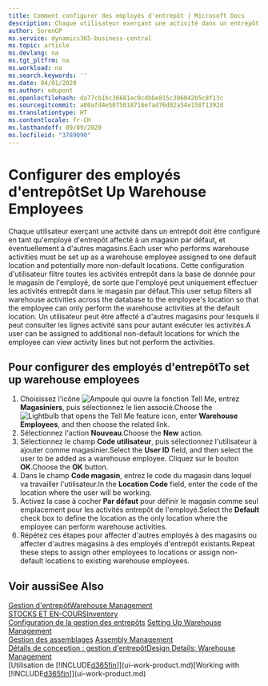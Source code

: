 ```yaml
---
title: Comment configurer des employés d'entrepôt | Microsoft Docs
description: Chaque utilisateur exerçant une activité dans un entrepôt doit être configuré en tant qu'employé d'entrepôt affecté à un magasin par défaut, et éventuellement à d'autres magasins.
author: SorenGP
ms.service: dynamics365-business-central
ms.topic: article
ms.devlang: na
ms.tgt_pltfrm: na
ms.workload: na
ms.search.keywords: ''
ms.date: 04/01/2020
ms.author: edupont
ms.openlocfilehash: da77cb1bc36681ec0cdbbe815c306042b5c8f13c
ms.sourcegitcommit: a80afd4e5075018716efad76d82a54e158f1392d
ms.translationtype: HT
ms.contentlocale: fr-CH
ms.lasthandoff: 09/09/2020
ms.locfileid: "3789090"
---
```

# <a name="set-up-warehouse-employees"></a><span data-ttu-id="be334-103">Configurer des employés d'entrepôt</span><span class="sxs-lookup"><span data-stu-id="be334-103">Set Up Warehouse Employees</span></span>
<span data-ttu-id="be334-104">Chaque utilisateur exerçant une activité dans un entrepôt doit être configuré en tant qu'employé d'entrepôt affecté à un magasin par défaut, et éventuellement à d'autres magasins.</span><span class="sxs-lookup"><span data-stu-id="be334-104">Each user who performs warehouse activities must be set up as a warehouse employee assigned to one default location and potentially more non-default locations.</span></span> <span data-ttu-id="be334-105">Cette configuration d'utilisateur filtre toutes les activités entrepôt dans la base de donnée pour le magasin de l'employé, de sorte que l'employé peut uniquement effectuer les activités entrepôt dans le magasin par défaut.</span><span class="sxs-lookup"><span data-stu-id="be334-105">This user setup filters all warehouse activities across the database to the employee's location so that the employee can only perform the warehouse activities at the default location.</span></span> <span data-ttu-id="be334-106">Un utilisateur peut être affecté à d'autres magasins pour lesquels il peut consulter les lignes activité sans pour autant exécuter les activités.</span><span class="sxs-lookup"><span data-stu-id="be334-106">A user can be assigned to additional non-default locations for which the employee can view activity lines but not perform the activities.</span></span>

## <a name="to-set-up-warehouse-employees"></a><span data-ttu-id="be334-107">Pour configurer des employés d'entrepôt</span><span class="sxs-lookup"><span data-stu-id="be334-107">To set up warehouse employees</span></span>  
1.  <span data-ttu-id="be334-108">Choisissez l'icône ![Ampoule qui ouvre la fonction Tell Me](media/ui-search/search_small.png "Dites-moi ce que vous voulez faire"), entrez **Magasiniers**, puis sélectionnez le lien associé.</span><span class="sxs-lookup"><span data-stu-id="be334-108">Choose the ![Lightbulb that opens the Tell Me feature](media/ui-search/search_small.png "Tell me what you want to do") icon, enter **Warehouse Employees**, and then choose the related link.</span></span>  
2. <span data-ttu-id="be334-109">Sélectionnez l'action **Nouveau**.</span><span class="sxs-lookup"><span data-stu-id="be334-109">Choose the **New** action.</span></span>  
3. <span data-ttu-id="be334-110">Sélectionnez le champ **Code utilisateur**, puis sélectionnez l'utilisateur à ajouter comme magasinier.</span><span class="sxs-lookup"><span data-stu-id="be334-110">Select the **User ID** field, and then select the user to be added as a warehouse employee.</span></span> <span data-ttu-id="be334-111">Cliquez sur le bouton **OK**.</span><span class="sxs-lookup"><span data-stu-id="be334-111">Choose the **OK** button.</span></span>  
6.  <span data-ttu-id="be334-112">Dans le champ **Code magasin**, entrez le code du magasin dans lequel va travailler l'utilisateur.</span><span class="sxs-lookup"><span data-stu-id="be334-112">In the **Location Code** field, enter the code of the location where the user will be working.</span></span>  
7.  <span data-ttu-id="be334-113">Activez la case à cocher **Par défaut** pour définir le magasin comme seul emplacement pour les activités entrepôt de l'employé.</span><span class="sxs-lookup"><span data-stu-id="be334-113">Select the **Default** check box to define the location as the only location where the employee can perform warehouse activities.</span></span>  
8.  <span data-ttu-id="be334-114">Répétez ces étapes pour affecter d'autres employés à des magasins ou affecter d'autres magasins à des employés d'entrepôt existants.</span><span class="sxs-lookup"><span data-stu-id="be334-114">Repeat these steps to assign other employees to locations or assign non-default locations to existing warehouse employees.</span></span>  

## <a name="see-also"></a><span data-ttu-id="be334-115">Voir aussi</span><span class="sxs-lookup"><span data-stu-id="be334-115">See Also</span></span>  
[<span data-ttu-id="be334-116">Gestion d'entrepôt</span><span class="sxs-lookup"><span data-stu-id="be334-116">Warehouse Management</span></span>](warehouse-manage-warehouse.md)  
[<span data-ttu-id="be334-117">STOCKS ET EN-COURS</span><span class="sxs-lookup"><span data-stu-id="be334-117">Inventory</span></span>](inventory-manage-inventory.md)  
<span data-ttu-id="be334-118">[Configuration de la gestion des entrepôts](warehouse-setup-warehouse.md)   </span><span class="sxs-lookup"><span data-stu-id="be334-118">[Setting Up Warehouse Management](warehouse-setup-warehouse.md)   </span></span>  
<span data-ttu-id="be334-119">[Gestion des assemblages](assembly-assemble-items.md)  </span><span class="sxs-lookup"><span data-stu-id="be334-119">[Assembly Management](assembly-assemble-items.md)  </span></span>  
[<span data-ttu-id="be334-120">Détails de conception : gestion d'entrepôt</span><span class="sxs-lookup"><span data-stu-id="be334-120">Design Details: Warehouse Management</span></span>](design-details-warehouse-management.md)  
<span data-ttu-id="be334-121">[Utilisation de [!INCLUDE[d365fin](includes/d365fin_md.md)]](ui-work-product.md)</span><span class="sxs-lookup"><span data-stu-id="be334-121">[Working with [!INCLUDE[d365fin](includes/d365fin_md.md)]](ui-work-product.md)</span></span>  

